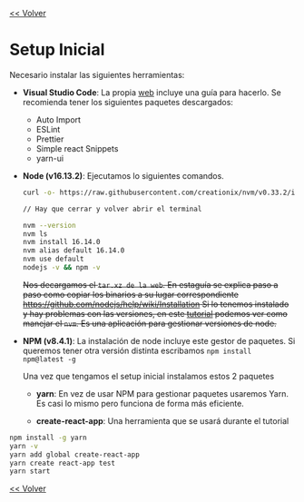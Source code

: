 [<< Volver](https://github.com/kode-neko/super-gestor-empleados)

# Setup Inicial

Necesario instalar las siguientes herramientas:

- **Visual Studio Code**: La propia [web](https://code.visualstudio.com/) incluye una guía para hacerlo. Se recomienda tener los siguientes paquetes descargados:

  - Auto Import
  - ESLint
  - Prettier
  - Simple react Snippets
  - yarn-ui

- **Node (v16.13.2)**: Ejecutamos lo siguientes comandos.

  ```bash
  curl -o- https://raw.githubusercontent.com/creationix/nvm/v0.33.2/install.sh | bash

  // Hay que cerrar y volver abrir el terminal

  nvm --version
  nvm ls
  nvm install 16.14.0
  nvm alias default 16.14.0
  nvm use default
  nodejs -v && npm -v
  ```

  <del>Nos decargamos el `tar.xz de la web`. En estaguía se explica paso a paso como copiar los binarios a su lugar correspondiente https://github.com/nodejs/help/wiki/Installation
  Si lo tenemos instalado y hay problemas con las versiones, en este [tutorial](https://medium.com/@martinmuelas/usando-node-js-con-nvm-516062f4dcdb) podemos ver como manejar el `nvm`. Es una aplicación para gestionar versiones de node.</del>

- **NPM (v8.4.1)**: La instalación de node incluye este gestor de paquetes. Si queremos tener otra versión distinta escribamos `npm install npm@latest -g`

  Una vez que tengamos el setup inicial instalamos estos 2 paquetes

  - **yarn**: En vez de usar NPM para gestionar paquetes usaremos Yarn. Es casi lo mismo pero funciona de forma más eficiente.

  - **create-react-app**: Una herramienta que se usará durante el tutorial

```bash
npm install -g yarn
yarn -v
yarn add global create-react-app
yarn create react-app test
yarn start
```

[<< Volver](https://github.com/kode-neko/super-gestor-empleados)
